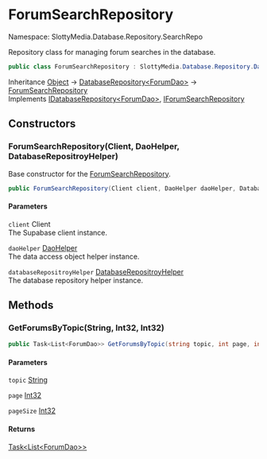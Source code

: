 # ForumSearchRepository

Namespace: SlottyMedia.Database.Repository.SearchRepo

Repository class for managing forum searches in the database.

```csharp
public class ForumSearchRepository : SlottyMedia.Database.Repository.DatabaseRepository`1[[SlottyMedia.Database.Daos.ForumDao, SlottyMedia.Database, Version=1.0.0.0, Culture=neutral, PublicKeyToken=null]], SlottyMedia.Database.Repository.IDatabaseRepository`1[[SlottyMedia.Database.Daos.ForumDao, SlottyMedia.Database, Version=1.0.0.0, Culture=neutral, PublicKeyToken=null]], IForumSearchRepository
```

Inheritance [Object](https://docs.microsoft.com/en-us/dotnet/api/system.object) → [DatabaseRepository&lt;ForumDao&gt;](./slottymedia.database.repository.databaserepository-1.md) → [ForumSearchRepository](./slottymedia.database.repository.searchrepo.forumsearchrepository.md)<br>
Implements [IDatabaseRepository&lt;ForumDao&gt;](./slottymedia.database.repository.idatabaserepository-1.md), [IForumSearchRepository](./slottymedia.database.repository.searchrepo.iforumsearchrepository.md)

## Constructors

### **ForumSearchRepository(Client, DaoHelper, DatabaseRepositroyHelper)**

Base constructor for the [ForumSearchRepository](./slottymedia.database.repository.searchrepo.forumsearchrepository.md).

```csharp
public ForumSearchRepository(Client client, DaoHelper daoHelper, DatabaseRepositroyHelper databaseRepositroyHelper)
```

#### Parameters

`client` Client<br>
The Supabase client instance.

`daoHelper` [DaoHelper](./slottymedia.database.helper.daohelper.md)<br>
The data access object helper instance.

`databaseRepositroyHelper` [DatabaseRepositroyHelper](./slottymedia.database.helper.databaserepositroyhelper.md)<br>
The database repository helper instance.

## Methods

### **GetForumsByTopic(String, Int32, Int32)**

```csharp
public Task<List<ForumDao>> GetForumsByTopic(string topic, int page, int pageSize)
```

#### Parameters

`topic` [String](https://docs.microsoft.com/en-us/dotnet/api/system.string)<br>

`page` [Int32](https://docs.microsoft.com/en-us/dotnet/api/system.int32)<br>

`pageSize` [Int32](https://docs.microsoft.com/en-us/dotnet/api/system.int32)<br>

#### Returns

[Task&lt;List&lt;ForumDao&gt;&gt;](https://docs.microsoft.com/en-us/dotnet/api/system.threading.tasks.task-1)<br>
